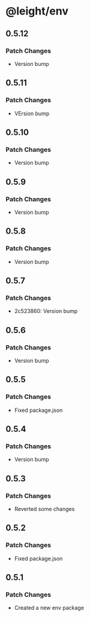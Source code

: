 # @leight/env

## 0.5.12

### Patch Changes

- Version bump

## 0.5.11

### Patch Changes

- VErsion bump

## 0.5.10

### Patch Changes

- Version bump

## 0.5.9

### Patch Changes

- Version bump

## 0.5.8

### Patch Changes

- Version bump

## 0.5.7

### Patch Changes

- 2c523860: Version bump

## 0.5.6

### Patch Changes

- Version bump

## 0.5.5

### Patch Changes

- Fixed package.json

## 0.5.4

### Patch Changes

- Version bump

## 0.5.3

### Patch Changes

- Reverted some changes

## 0.5.2

### Patch Changes

- Fixed package.json

## 0.5.1

### Patch Changes

- Created a new env package
